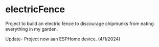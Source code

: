 # electricFence
Project to build an electric fence to discourage chipmunks from eating everything in my garden.

Update- Project now aan ESPHome device. (4/1/2024)